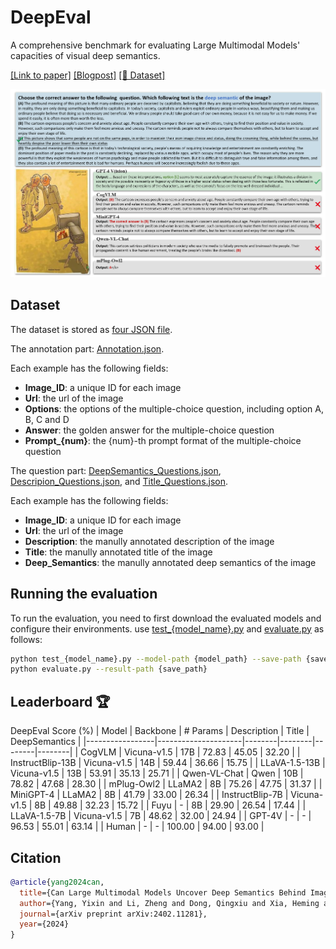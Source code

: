 # DeepEval
A comprehensive benchmark for evaluating Large Multimodal Models' capacities of visual deep semantics.

[[Link to paper]](https://arxiv.org/abs/2402.11281) [[Blogpost]]() [[🤗 Dataset]](https://huggingface.co/datasets/BearHere/DeepEval)

![Example from the dataset](figure.png)

## Dataset

The dataset is stored as [four JSON file](https://github.com/AnnaYang2020/DeepEval/tree/main/data).

The annotation part: [Annotation.json](https://github.com/AnnaYang2020/DeepEval/blob/main/data/Annotation.json).

Each example has the following fields:

- **Image_ID**: a unique ID for each image
- **Url**: the url of the image
- **Options**: the options of the multiple-choice question, including option A, B, C and D
- **Answer**: the golden answer for the multiple-choice question
- **Prompt_{num}**: the {num}-th prompt format of the multiple-choice question

The question part: [DeepSemantics_Questions.json](https://github.com/AnnaYang2020/DeepEval/blob/main/data/DeepSemantics_Questions.json), [Descripion_Questions.json](https://github.com/AnnaYang2020/DeepEval/blob/main/data/Descripion_Questions.json), and [Title_Questions.json](https://github.com/AnnaYang2020/DeepEval/blob/main/data/Title_Questions.json).

Each example has the following fields:

- **Image_ID**: a unique ID for each image
- **Url**: the url of the image
- **Description**: the manully annotated description of the image
- **Title**: the manully annotated title of the image
- **Deep_Semantics**: the manully annotated deep semantics of the image


## Running the evaluation

To run the evaluation, you need to first download the evaluated models and configure their environments.
use [test_{model_name}.py](https://github.com/.../.../tree/main/tests) and [evaluate.py](https://github.com/.../.../tree/main/tests/evaluate.py) as follows:

```bash
python test_{model_name}.py --model-path {model_path} --save-path {save_path}
python evaluate.py --result-path {save_path}
```

## Leaderboard 🏆
DeepEval Score (%)
| Model           | Backbone         | # Params       | Description     | Title     | DeepSemantics     |
|-----------------|---------------------|--------|--------|--------|--------|
| CogVLM  | Vicuna-v1.5               | 17B  | 72.83  | 45.05  | 32.20  |
| InstructBlip-13B          | Vicuna-v1.5               | 14B  | 59.44  | 36.66  | 15.75  |
| LLaVA-1.5-13B       | Vicuna-v1.5               | 13B | 53.91  | 35.13  | 25.71  |
| Qwen-VL-Chat     | Qwen               | 10B  | 78.82  | 47.68  | 28.30  |
| mPlug-Owl2      | LLaMA2               | 8B  | 75.26  | 47.75  | 31.37  |
| MiniGPT-4   | LLaMA2               | 8B  | 41.79  | 33.00  | 26.34  |
| InstructBlip-7B    | Vicuna-v1.5               | 8B  | 49.88  | 32.23  | 15.72  |
| Fuyu   | -               | 8B  | 29.90  | 26.54  | 17.44  |
| LLaVA-1.5-7B       | Vicuna-v1.5               | 7B  | 48.62  | 32.00  | 24.94  |
| GPT-4V         | -               | -  | 96.53  | 55.01  | 63.14  |
| Human         | -               | -  | 100.00  | 94.00  | 93.00  |


## Citation

```bibtex
@article{yang2024can,
  title={Can Large Multimodal Models Uncover Deep Semantics Behind Images?},
  author={Yang, Yixin and Li, Zheng and Dong, Qingxiu and Xia, Heming and Sui, Zhifang},
  journal={arXiv preprint arXiv:2402.11281},
  year={2024}
}
```
